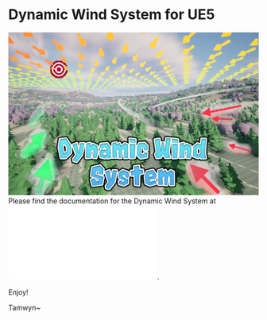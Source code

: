 # Dynamic Wind System for UE5
![Wind System Thumbnail](./Documentation/Ressources/Thumbnail.png "Wind System Thumbnail")
Please find the documentation for the Dynamic Wind System at ![Link to pdf](./Documentation/documentation.pdf "`Documentation/Docuemtation.pdf`").

Enjoy!

Tamwyn~